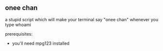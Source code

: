 ## onee chan

a stupid script which will make your terminal say "onee chan" whenever you type whoami

prerequisites:

- you'll need mpg123 installed
